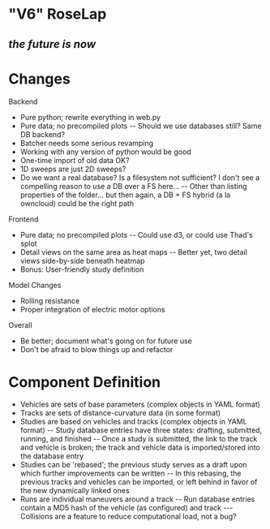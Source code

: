 # "V6" RoseLap
## _the future is now_

# Changes

Backend
- Pure python; rewrite everything in web.py
- Pure data; no precompiled plots
-- Should we use databases still? Same DB backend?
- Batcher needs some serious revamping
- Working with any version of python would be good
- One-time import of old data OK? 
- 1D sweeps are just 2D sweeps?
- Do we want a real database? Is a filesystem not sufficient? I don't see a compelling reason to use a DB over a FS here...
-- Other than listing properties of the folder... but then again, a DB + FS hybrid (a la owncloud) could be the right path

Frontend
- Pure data; no precompiled plots
-- Could use d3, or could use Thad's splot
- Detail views on the same area as heat maps
-- Better yet, two detail views side-by-side beneath heatmap
- Bonus: User-friendly study definition

Model Changes
- Rolling resistance
- Proper integration of electric motor options

Overall
- Be better; document what's going on for future use
- Don't be afraid to blow things up and refactor

# Component Definition
- Vehicles are sets of base parameters (complex objects in YAML format)
- Tracks are sets of distance-curvature data (in some format)
- Studies are based on vehicles and tracks (complex objects in YAML format)
-- Study database entries have three states: drafting, submitted, running, and finished
-- Once a study is submitted, the link to the track and vehicle is broken; the track and vehicle data is imported/stored into the database entry
- Studies can be 'rebased'; the previous study serves as a draft upon which further improvements can be written
-- In this rebasing, the previous tracks and vehicles can be imported, or left behind in favor of the new dynamically linked ones
- Runs are individual maneuvers around a track 
-- Run database entries contain a MD5 hash of the vehicle (as configured) and track
--- Collisions are a feature to reduce computational load, not a bug?
